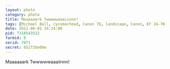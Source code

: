 ```yaml
---
layout: photo
category: photo
title: Maaaaaark Twwwwwaaaiinnn!
tags: [Michael Ball, cycomachead, Canon 7D, landscape, Canon, EF 24-70 f2.8L, Mark Twain, rivers of america, blue hour, Disneyland, Disney, DLR, Big Thunder Mountain, boat, water, night, HDR, HDRI, Disneyland Resort, Disneyland, Anaheim, CA]
date: 2012-06-01 24:24:00
pid: 7318543532
farmid: 8
serid: 7071
secret: 852735e09e
---
```


Maaaaaark Twwwwwaaaiinnn!
